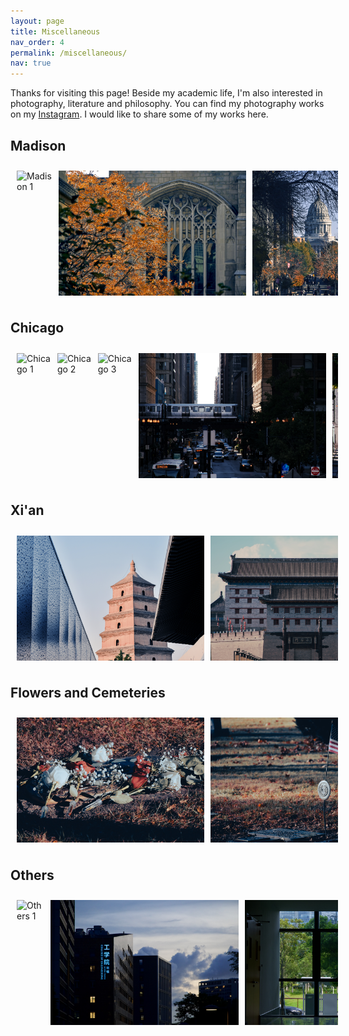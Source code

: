 ```yaml
---
layout: page
title: Miscellaneous
nav_order: 4
permalink: /miscellaneous/
nav: true
---
```


Thanks for visiting this page! Beside my academic life, I'm also interested in photography, literature and philosophy. You can find my photography works on my [Instagram](https://www.instagram.com/langtianma/). I would like to share some of my works here.

## Madison

<div style="display: flex; overflow-x: scroll; width: 100%; padding: 10px; gap: 10px;">
    <img src="../assets/img/photography/Madison/DSC_4280.jpg" alt="Madison 1" style="height: 200px;"/>
    <img src="../assets/img/photography/Madison/DSC_5505.jpg" alt="Madison 6" style="height: 200px;"/>
    <img src="../assets/img/photography/Madison/DSC_5512.jpg" alt="Madison 7" style="height: 200px;"/>
    <img src="../assets/img/photography/Madison/DSC_4291.jpg" alt="Madison 2" style="height: 200px;"/>
    <img src="../assets/img/photography/Madison/DSC_4310.jpg" alt="Madison 3" style="height: 200px;"/>
    <img src="../assets/img/photography/Madison/DSC_4962.jpg" alt="Madison 4" style="height: 200px;"/>
    <img src="../assets/img/photography/Madison/DSC_5096.jpg" alt="Madison 5" style="height: 200px;"/>
</div>


## Chicago

<div style="display: flex; overflow-x: scroll; width: 100%; padding: 10px; gap: 10px;">
    <img src="../assets/img/photography/Chicago/Chicago_7.jpg" alt="Chicago 1" style="height: 200px;"/>
    <img src="../assets/img/photography/Chicago/Chicago_4.jpg" alt="Chicago 2" style="height: 200px;"/>
    <img src="../assets/img/photography/Chicago/Chicago_9.jpg" alt="Chicago 3" style="height: 200px;"/>
    <img src="../assets/img/photography/Chicago/Chicago_12.jpg" alt="Chicago 4" style="height: 200px;"/>
    <img src="../assets/img/photography/Chicago/Chicago_5.jpg" alt="Chicago 5" style="height: 200px;"/>
    <img src="../assets/img/photography/Chicago/Chicago_6.jpg" alt="Chicago 6" style="height: 200px;"/>
    <img src="../assets/img/photography/Chicago/Chicago_1.jpg" alt="Chicago 7" style="height: 200px;"/>
    <img src="../assets/img/photography/Chicago/Chicago_8.jpg" alt="Chicago 8" style="height: 200px;"/>
    <img src="../assets/img/photography/Chicago/Chicago_3.jpg" alt="Chicago 9" style="height: 200px;"/>
    <img src="../assets/img/photography/Chicago/Chicago_10.jpg" alt="Chicago 10" style="height: 200px;"/>
    <img src="../assets/img/photography/Chicago/Chicago_11.jpg" alt="Chicago 11" style="height: 200px;"/>
    <img src="../assets/img/photography/Chicago/Chicago_2.jpg" alt="Chicago 12" style="height: 200px;"/>
    <img src="../assets/img/photography/Chicago/Chicago_13.jpg" alt="Chicago 13" style="height: 200px;"/>
</div>

## Xi'an

<div style="display: flex; overflow-x: scroll; width: 100%; padding: 10px; gap: 10px;">
    <img src="../assets/img/photography/Xi'an/DSC_3957.jpg" alt="Xi'an 6" style="height: 200px;"/>
    <img src="../assets/img/photography/Xi'an/DSC_3775.jpg" alt="Xi'an 4" style="height: 200px;"/>
    <img src="../assets/img/photography/Xi'an/DSC_3432.jpg" alt="Xi'an 1" style="height: 200px;"/>
    <img src="../assets/img/photography/Xi'an/DSC_3565.jpg" alt="Xi'an 2" style="height: 200px;"/>
    <img src="../assets/img/photography/Xi'an/DSC_3763.jpg" alt="Xi'an 3" style="height: 200px;"/>
    <img src="../assets/img/photography/Xi'an/DSC_3947.jpg" alt="Xi'an 5" style="height: 200px;"/>
    <img src="../assets/img/photography/Xi'an/DSC_3981.jpg" alt="Xi'an 7" style="height: 200px;"/>
</div>

## Flowers and Cemeteries

<div style="display: flex; overflow-x: scroll; width: 100%; padding: 10px; gap: 10px;">
    <img src="../assets/img/photography/cemetery/20241102-DSC_5551.jpg" alt="Cemetery 4" style="height: 200px;"/>
    <img src="../assets/img/photography/cemetery/20241102-DSC_5529.jpg" alt="Cemetery 1" style="height: 200px;"/>
    <img src="../assets/img/photography/cemetery/20241102-DSC_5539.jpg" alt="Cemetery 2" style="height: 200px;"/>
    <img src="../assets/img/photography/cemetery/20241102-DSC_5547.jpg" alt="Cemetery 3" style="height: 200px;"/>
</div>

## Others

<div style="display: flex; overflow-x: scroll; width: 100%; padding: 10px; gap: 10px;">
    <img src="../assets/img/photography/Others/DSC_0793.jpeg" alt="Others 1" style="height: 200px;"/>
    <img src="../assets/img/photography/Others/DSC_1157.jpeg" alt="Others 2" style="height: 200px;"/>
    <img src="../assets/img/photography/Others/DSC_1279.jpeg" alt="Others 3" style="height: 200px;"/>
    <img src="../assets/img/photography/Others/DSC_2244.jpg" alt="Others 4" style="height: 200px;"/>
    <img src="../assets/img/photography/Others/DSC_2419.JPG" alt="Others 5" style="height: 200px;"/>
    <img src="../assets/img/photography/Others/DSC_3168.jpg" alt="Others 6" style="height: 200px;"/>
</div>
